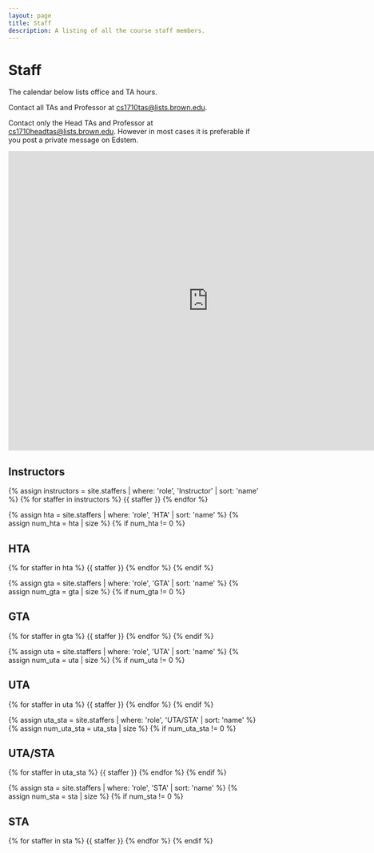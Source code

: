 ```yaml
---
layout: page
title: Staff
description: A listing of all the course staff members.
---
```


# Staff
<div style="text-align: left">
The calendar below lists office and TA hours. 

Contact all TAs and Professor at <a href="mailto:cs1710tas@lists.brown.edu">cs1710tas@lists.brown.edu</a>.

Contact only the Head TAs and Professor at <a href="mailto:cs1710headtas@lists.brown.edu">cs1710headtas@lists.brown.edu</a>. However in most cases it is preferable if you post a private message on Edstem.
</div>

<div class="hours-calendar">
<iframe src="https://calendar.google.com/calendar/embed?src=c_nr4j9tk5p8kpbu1ajubr6d8ne4%40group.calendar.google.com&ctz=America%2FNew_York" style="border: 0" width="800" height="600" frameborder="0" scrolling="no"></iframe>
</div>

## Instructors

{% assign instructors = site.staffers | where: 'role', 'Instructor' | sort: 'name' %}
{% for staffer in instructors %}
{{ staffer }}
{% endfor %}

{% assign hta = site.staffers | where: 'role', 'HTA' | sort: 'name' %}
{% assign num_hta = hta | size %}
{% if num_hta != 0 %}
## HTA

{% for staffer in hta %}
{{ staffer }}
{% endfor %}
{% endif %}

{% assign gta = site.staffers | where: 'role', 'GTA' | sort: 'name' %}
{% assign num_gta = gta | size %}
{% if num_gta != 0 %}
## GTA 

{% for staffer in gta %}
{{ staffer }}
{% endfor %}
{% endif %}

{% assign uta = site.staffers | where: 'role', 'UTA' | sort: 'name' %}
{% assign num_uta = uta | size %}
{% if num_uta != 0 %}
## UTA 

{% for staffer in uta %}
{{ staffer }}
{% endfor %}
{% endif %}

{% assign uta_sta = site.staffers | where: 'role', 'UTA/STA' | sort: 'name' %}
{% assign num_uta_sta = uta_sta | size %}
{% if num_uta_sta != 0 %}
## UTA/STA 

{% for staffer in uta_sta %}
{{ staffer }}
{% endfor %}
{% endif %}


{% assign sta = site.staffers | where: 'role', 'STA' | sort: 'name' %}
{% assign num_sta = sta | size %}
{% if num_sta != 0 %}
## STA 

{% for staffer in sta %}
{{ staffer }}
{% endfor %}
{% endif %}
